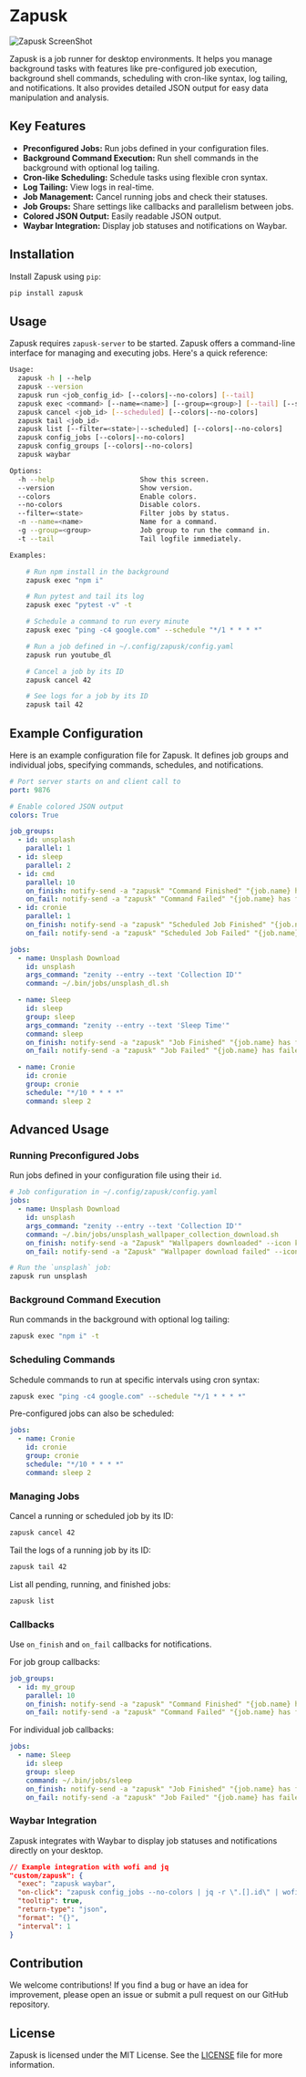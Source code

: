 # Zapusk

![Zapusk ScreenShot](.imgs/zapusk.png)

Zapusk is a job runner for desktop environments. It helps you manage background tasks with features like pre-configured job execution, background shell commands, scheduling with cron-like syntax, log tailing, and notifications. It also provides detailed JSON output for easy data manipulation and analysis.


## Key Features

- **Preconfigured Jobs:** Run jobs defined in your configuration files.
- **Background Command Execution:** Run shell commands in the background with optional log tailing.
- **Cron-like Scheduling:** Schedule tasks using flexible cron syntax.
- **Log Tailing:** View logs in real-time.
- **Job Management:** Cancel running jobs and check their statuses.
- **Job Groups:** Share settings like callbacks and parallelism between jobs.
- **Colored JSON Output:** Easily readable JSON output.
- **Waybar Integration:** Display job statuses and notifications on Waybar.

## Installation

Install Zapusk using `pip`:

```sh
pip install zapusk
```

## Usage

Zapusk requires `zapusk-server` to be started. Zapusk offers a command-line interface for managing and executing jobs.
Here's a quick reference:

```sh
Usage:
  zapusk -h | --help
  zapusk --version
  zapusk run <job_config_id> [--colors|--no-colors] [--tail]
  zapusk exec <command> [--name=<name>] [--group=<group>] [--tail] [--schedule=<cron_expression>] [--colors|--no-colors]
  zapusk cancel <job_id> [--scheduled] [--colors|--no-colors]
  zapusk tail <job_id>
  zapusk list [--filter=<state>|--scheduled] [--colors|--no-colors]
  zapusk config_jobs [--colors|--no-colors]
  zapusk config_groups [--colors|--no-colors]
  zapusk waybar

Options:
  -h --help                     Show this screen.
  --version                     Show version.
  --colors                      Enable colors.
  --no-colors                   Disable colors.
  --filter=<state>              Filter jobs by status.
  -n --name=<name>              Name for a command.
  -g --group=<group>            Job group to run the command in.
  -t --tail                     Tail logfile immediately.

Examples:

    # Run npm install in the background
    zapusk exec "npm i"

    # Run pytest and tail its log
    zapusk exec "pytest -v" -t

    # Schedule a command to run every minute
    zapusk exec "ping -c4 google.com" --schedule "*/1 * * * *"

    # Run a job defined in ~/.config/zapusk/config.yaml
    zapusk run youtube_dl

    # Cancel a job by its ID
    zapusk cancel 42

    # See logs for a job by its ID
    zapusk tail 42
```

## Example Configuration

Here is an example configuration file for Zapusk. It defines job groups and individual jobs, specifying commands, schedules, and notifications.

```yaml
# Port server starts on and client call to
port: 9876

# Enable colored JSON output
colors: True

job_groups:
  - id: unsplash
    parallel: 1
  - id: sleep
    parallel: 2
  - id: cmd
    parallel: 10
    on_finish: notify-send -a "zapusk" "Command Finished" "{job.name} has finished" --icon kitty
    on_fail: notify-send -a "zapusk" "Command Failed" "{job.name} has failed" --icon kitty
  - id: cronie
    parallel: 1
    on_finish: notify-send -a "zapusk" "Scheduled Job Finished" "{job.name} has finished" --icon kitty
    on_fail: notify-send -a "zapusk" "Scheduled Job Failed" "{job.name} has failed" --icon kitty

jobs:
  - name: Unsplash Download
    id: unsplash
    args_command: "zenity --entry --text 'Collection ID'"
    command: ~/.bin/jobs/unsplash_dl.sh

  - name: Sleep
    id: sleep
    group: sleep
    args_command: "zenity --entry --text 'Sleep Time'"
    command: sleep
    on_finish: notify-send -a "zapusk" "Job Finished" "{job.name} has finished" --icon kitty
    on_fail: notify-send -a "zapusk" "Job Failed" "{job.name} has failed" --icon kitty

  - name: Cronie
    id: cronie
    group: cronie
    schedule: "*/10 * * * *"
    command: sleep 2
```

## Advanced Usage

### Running Preconfigured Jobs

Run jobs defined in your configuration file using their `id`.

```yaml
# Job configuration in ~/.config/zapusk/config.yaml
jobs:
  - name: Unsplash Download
    id: unsplash
    args_command: "zenity --entry --text 'Collection ID'"
    command: ~/.bin/jobs/unsplash_wallpaper_collection_download.sh
    on_finish: notify-send -a "Zapusk" "Wallpapers downloaded" --icon kitty
    on_fail: notify-send -a "Zapusk" "Wallpaper download failed" --icon kitty
```

```sh
# Run the `unsplash` job:
zapusk run unsplash
```

### Background Command Execution

Run commands in the background with optional log tailing:

```sh
zapusk exec "npm i" -t
```

### Scheduling Commands

Schedule commands to run at specific intervals using cron syntax:

```sh
zapusk exec "ping -c4 google.com" --schedule "*/1 * * * *"
```

Pre-configured jobs can also be scheduled:

```yaml
jobs:
  - name: Cronie
    id: cronie
    group: cronie
    schedule: "*/10 * * * *"
    command: sleep 2
```

### Managing Jobs

Cancel a running or scheduled job by its ID:

```sh
zapusk cancel 42
```

Tail the logs of a running job by its ID:

```sh
zapusk tail 42
```

List all pending, running, and finished jobs:

```sh
zapusk list
```

### Callbacks

Use `on_finish` and `on_fail` callbacks for notifications.

For job group callbacks:

```yaml
job_groups:
  - id: my_group
    parallel: 10
    on_finish: notify-send -a "zapusk" "Command Finished" "{job.name} has finished" --icon kitty
    on_fail: notify-send -a "zapusk" "Command Failed" "{job.name} has failed" --icon kitty
```

For individual job callbacks:

```yaml
jobs:
  - name: Sleep
    id: sleep
    group: sleep
    command: ~/.bin/jobs/sleep
    on_finish: notify-send -a "zapusk" "Job Finished" "{job.name} has finished" --icon kitty
    on_fail: notify-send -a "zapusk" "Job Failed" "{job.name} has failed" --icon kitty
```

### Waybar Integration

Zapusk integrates with Waybar to display job statuses and notifications directly on your desktop.

```json
// Example integration with wofi and jq
"custom/zapusk": {
  "exec": "zapusk waybar",
  "on-click": "zapusk config_jobs --no-colors | jq -r \".[].id\" | wofi --dmenu | xargs -I{} zapusk run {}",
  "tooltip": true,
  "return-type": "json",
  "format": "{}",
  "interval": 1
}
```

## Contribution

We welcome contributions! If you find a bug or have an idea for improvement, please open an issue or submit a pull request on our GitHub repository.

## License

Zapusk is licensed under the MIT License. See the [LICENSE](LICENSE) file for more information.

